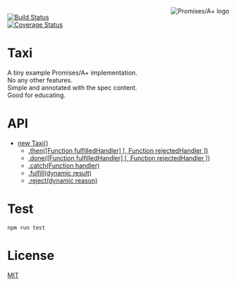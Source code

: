<a href="https://promisesaplus.com/">
    <img src="https://promisesaplus.com/assets/logo-small.png" alt="Promises/A+ logo"
         title="Promises/A+ 1.0 compliant" align="right" />
</a>

[![Build Status](https://travis-ci.org/William17/taxi.png?branch=master)](http://travis-ci.org/William17/taxi)  
[![Coverage Status](https://coveralls.io/repos/William17/taxi/badge.svg?branch=master&service=github)](https://coveralls.io/github/William17/taxi?branch=master)  

# Taxi  
A tiny example Promises/A+ implementation.  
No any other features.  
Simple and annotated with the spec content.  
Good for educating.  

# API  
- [new Taxi()](#new-promise)  
  - [.then([Function fulfilledHandler] [, Function rejectedHandler ])](#promise-then)  
  - [.done([Function fulfilledHandler] [, Function rejectedHandler ])](#promise-done)  
  - [.catch(Function handler)](#promise-catch)  
  - [.fulfill(dynamic result)](#promise-fulfill)  
  - [.reject(dynamic reason)](#promise-reject)  

# Test  
`npm run test`  

# License  
[MIT](http://william17.mit-license.org)
